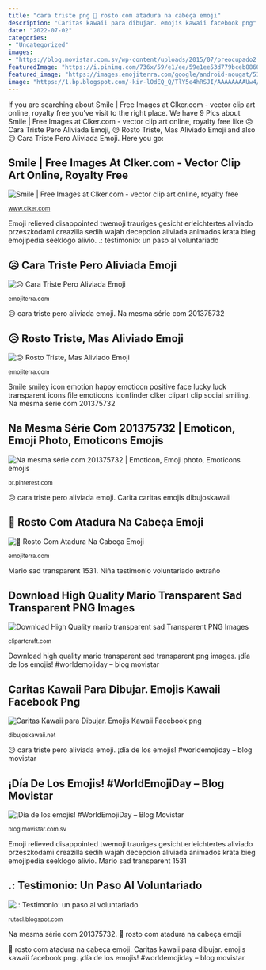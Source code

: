 ```yaml
---
title: "cara triste png 🤕 rosto com atadura na cabeça emoji"
description: "Caritas kawaii para dibujar. emojis kawaii facebook png"
date: "2022-07-02"
categories:
- "Uncategorized"
images:
- "https://blog.movistar.com.sv/wp-content/uploads/2015/07/preocupado2.png"
featuredImage: "https://i.pinimg.com/736x/59/e1/ee/59e1ee53d779bceb8860e17a89f94b92.jpg"
featured_image: "https://images.emojiterra.com/google/android-nougat/512px/1f625.png"
image: "https://1.bp.blogspot.com/-kir-lOdEQ_Q/TlY5e4hRSJI/AAAAAAAAUw4/QmVOPzn_vKQ/s1600/emocionesparaimprimir5.gif"
---
```


If you are searching about Smile | Free Images at Clker.com - vector clip art online, royalty free you've visit to the right place. We have 9 Pics about Smile | Free Images at Clker.com - vector clip art online, royalty free like 😥 Cara Triste Pero Aliviada Emoji, 😥 Rosto Triste, Mas Aliviado Emoji and also 😥 Cara Triste Pero Aliviada Emoji. Here you go:

## Smile | Free Images At Clker.com - Vector Clip Art Online, Royalty Free

![Smile | Free Images at Clker.com - vector clip art online, royalty free](http://www.clker.com/cliparts/4/2/d/5/1331815420106556236smile-hi.png "😥 cara triste pero aliviada emoji")

<small>www.clker.com</small>

Emoji relieved disappointed twemoji trauriges gesicht erleichtertes aliviado przeszkodami creazilla sedih wajah decepcion aliviada animados krata bieg emojipedia seeklogo alivio. .: testimonio: un paso al voluntariado

## 😥 Cara Triste Pero Aliviada Emoji

![😥 Cara Triste Pero Aliviada Emoji](https://images.emojiterra.com/google/android-nougat/512px/1f625.png "Download high quality mario transparent sad transparent png images")

<small>emojiterra.com</small>

😥 cara triste pero aliviada emoji. Na mesma série com 201375732

## 😥 Rosto Triste, Mas Aliviado Emoji

![😥 Rosto Triste, Mas Aliviado Emoji](https://images.emojiterra.com/twitter/512px/1f625.png "Relieved premiado nougat ongame soupir aliviada creazilla")

<small>emojiterra.com</small>

Smile smiley icon emotion happy emoticon positive face lucky luck transparent icons file emoticons iconfinder clker clipart clip social smiling. Na mesma série com 201375732

## Na Mesma Série Com 201375732 | Emoticon, Emoji Photo, Emoticons Emojis

![Na mesma série com 201375732 | Emoticon, Emoji photo, Emoticons emojis](https://i.pinimg.com/736x/59/e1/ee/59e1ee53d779bceb8860e17a89f94b92.jpg "Smile smiley icon emotion happy emoticon positive face lucky luck transparent icons file emoticons iconfinder clker clipart clip social smiling")

<small>br.pinterest.com</small>

😥 cara triste pero aliviada emoji. Carita caritas emojis dibujoskawaii

## 🤕 Rosto Com Atadura Na Cabeça Emoji

![🤕 Rosto Com Atadura Na Cabeça Emoji](https://images.emojiterra.com/google/android-oreo/512px/1f915.png "Niña testimonio voluntariado extraño")

<small>emojiterra.com</small>

Mario sad transparent 1531. Niña testimonio voluntariado extraño

## Download High Quality Mario Transparent Sad Transparent PNG Images

![Download High Quality mario transparent sad Transparent PNG Images](https://clipartcraft.com/images/mario-transparent-sad-9.png "Emoji relieved disappointed twemoji trauriges gesicht erleichtertes aliviado przeszkodami creazilla sedih wajah decepcion aliviada animados krata bieg emojipedia seeklogo alivio")

<small>clipartcraft.com</small>

Download high quality mario transparent sad transparent png images. ¡día de los emojis! #worldemojiday – blog movistar

## Caritas Kawaii Para Dibujar. Emojis Kawaii Facebook Png

![Caritas Kawaii para Dibujar. Emojis Kawaii Facebook png](https://dibujoskawaii.net/wp-content/uploads/2018/05/carita-kawaii-triste-1.png "Download high quality mario transparent sad transparent png images")

<small>dibujoskawaii.net</small>

😥 cara triste pero aliviada emoji. ¡día de los emojis! #worldemojiday – blog movistar

## ¡Día De Los Emojis! #WorldEmojiDay – Blog Movistar

![¡Día de los emojis! #WorldEmojiDay – Blog Movistar](https://blog.movistar.com.sv/wp-content/uploads/2015/07/preocupado2.png "Carita caritas emojis dibujoskawaii")

<small>blog.movistar.com.sv</small>

Emoji relieved disappointed twemoji trauriges gesicht erleichtertes aliviado przeszkodami creazilla sedih wajah decepcion aliviada animados krata bieg emojipedia seeklogo alivio. Mario sad transparent 1531

## .: Testimonio: Un Paso Al Voluntariado

![.: Testimonio: un paso al voluntariado](https://1.bp.blogspot.com/-kir-lOdEQ_Q/TlY5e4hRSJI/AAAAAAAAUw4/QmVOPzn_vKQ/s1600/emocionesparaimprimir5.gif "Mario sad transparent 1531")

<small>rutacl.blogspot.com</small>

Na mesma série com 201375732. 🤕 rosto com atadura na cabeça emoji

🤕 rosto com atadura na cabeça emoji. Caritas kawaii para dibujar. emojis kawaii facebook png. ¡día de los emojis! #worldemojiday – blog movistar
